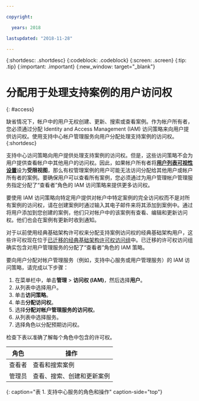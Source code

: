 ```yaml
---

copyright:

  years: 2018

lastupdated: "2018-11-28"

---
```



{:shortdesc: .shortdesc}
{:codeblock: .codeblock}
{:screen: .screen}
{:tip: .tip}
{:important: .important}
{:new_window: target="_blank"}

# 分配用于处理支持案例的用户访问权
{: #access}

缺省情况下，帐户中的用户无权创建、更新、搜索或查看案例。作为帐户所有者，您必须通过分配 Identity and Access Management (IAM) 访问策略来向用户提供访问权。使用支持中心帐户管理服务向用户分配处理支持案例的访问权。
{:shortdesc}

支持中心访问策略向用户提供处理支持案例的访问权。但是，这些访问策略不会为用户提供查看帐户中其他用户的访问权。因此，如果帐户所有者将[**用户列表可视性设置**](/docs/iam/userlist.html#userlistview)设为**受限视图**，那么有权管理案例的用户可能无法访问分配给其他用户或帐户所有者的案例。要确保用户可以查看所有案例，您必须通过为用户管理帐户管理服务指定分配了“查看者”角色的 IAM 访问策略来提供更多访问权。 

要使用 IAM 访问策略向特定用户提供对帐户中特定案例的完全访问权而不是对所有案例的访问权，请在创建案例时通过输入其电子邮件来将其添加到案例中。通过将用户添加到您创建的案例，他们只对帐户中的该案例有查看、编辑和更新访问权。他们也会在案例有更新时收到通知。

对于以前使用经典基础架构许可权来分配支持案例访问权的经典基础架构用户，这些许可权现在位于[已迁移的经典基础架构许可权访问组](/docs/iam/infrastructureaccess.html#predefined)中。已迁移的许可权访问组确实包含对用户管理服务的分配了“查看者”角色的 IAM 策略。

要向用户分配对帐户管理服务（例如，支持中心服务或用户管理服务）的 IAM 访问策略，请完成以下步骤：

1. 在菜单栏中，单击**管理** &gt; **访问权 (IAM)**，然后选择**用户**。
2. 从列表中选择用户。
3. 单击**访问策略**。
4. 单击**分配访问权**。
5. 选择**分配对帐户管理服务的访问权**。
6. 从列表中选择服务。 
5. 选择角色以分配预期访问权。

检查下表以准确了解每个角色中包含的许可权。

|角色|操作| 
|--------|---------------|
|查看者|查看和搜索案例|
|管理员|查看、搜索、创建和更新案例|
{: caption="表 1. 支持中心服务的角色和操作" caption-side="top"}

